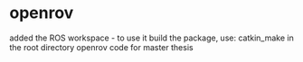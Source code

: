 openrov
=======
added the ROS workspace - to use it build the package, use: catkin_make in the root directory
openrov code for master thesis
